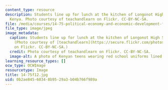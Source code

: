 ```yaml
---
content_type: resource
description: Students line up for lunch at the kitchen of Longonot High School in
  Kenya. Photo courtesy of teachandlearn on Flickr. CC-BY-NC-SA.
file: /media/courses/14-75-political-economy-and-economic-development-fall-2012/0b2ae84560348b9529a3b04b766f989a_14-75f12.jpg
file_type: image/jpeg
image_metadata:
  caption: Students line up for lunch at the kitchen of Longonot High School in Kenya.
    (Photo courtesy of [teachandlearn](https://secure.flickr.com/photos/teachandlearn/2892588820/)
    on Flickr. CC-BY-NC-SA.)
  credit: Photo courtesy of teachandlearn on Flickr. CC-BY-NC-SA.
  image-alt: A photo of Kenyan teens wearing red school uniforms lined up outside.
learning_resource_types: []
ocw_type: OCWImage
resourcetype: Image
title: 14-75f12.jpg
uid: 0b2ae845-6034-8b95-29a3-b04b766f989a
---
```

